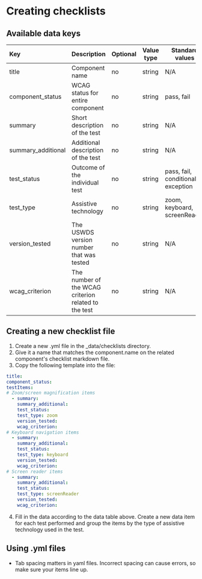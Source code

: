 # Creating checklists

## Available data keys

| Key               | Description                                          | Optional | Value type | Standard values                   | Displayed |
| :---------------- | :--------------------------------------------------- | -------- | ---------- | --------------------------------- | --------- |
| title             | Component name                                       | no       | string     | N/A                               | No        |
| component_status   | WCAG status for entire component                     | no       | string     | pass, fail                        | Yes       |
| summary           | Short description of the test                        | no       | string     | N/A                               | yes       |
| summary_additional | Additional description of the test                   | no       | string     | N/A                               | yes       |
| test_status        | Outcome of the individual test                       | no       | string     | pass, fail, conditional, exception | yes       |
| test_type          | Assistive technology                                 | no       | string     | zoom, keyboard, screenReader      | yes       |
| version_tested     | The USWDS version number that was tested             | no       | string     | N/A                               | yes       |
| wcag_criterion     | The number of the WCAG criterion related to the test | no       | string     | N/A                               | yes       |


## Creating a new checklist file

1. Create a new .yml file in the _data/checklists directory.
2. Give it a name that matches the component.name on the related component's checklist markdown file.
3. Copy the following template into the file:
```yaml
title:
component_status:
testItems:
# Zoom/screen magnification items
  - summary:
    summary_additional:
    test_status:
    test_type: zoom
    version_tested:
    wcag_criterion:
# Keyboard navigation items
  - summary:
    summary_additional:
    test_status:
    test_type: keyboard
    version_tested:
    wcag_criterion:
# Screen reader items
  - summary:
    summary_additional:
    test_status:
    test_type: screenReader
    version_tested:
    wcag_criterion:
```
4. Fill in the data according to the data table above.
   Create a new data item for each test performed and group the items by the type of assistive technology used in the test.

## Using .yml files

 - Tab spacing matters in yaml files. Incorrect spacing can cause errors, so make sure your items line up.